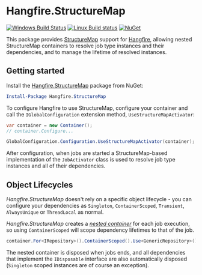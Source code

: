 Hangfire.StructureMap
=====================

[![Windows Build Status](https://img.shields.io/appveyor/ci/cocowalla/hangfire-structuremap.svg?label=Windows%20Build)](https://ci.appveyor.com/project/cocowalla/hangfire-structuremap)
[![Linux Build status](https://img.shields.io/travis/cocowalla/Hangfire.StructureMap.svg?label=Linux%20Build)](https://travis-ci.org/cocowalla/Hangfire.StructureMap)
[![NuGet](https://img.shields.io/nuget/v/Hangfire.StructureMap.svg)](https://www.nuget.org/packages/Hangfire.StructureMap)

This package provides [StructureMap](http://structuremap.github.io/) support for [Hangfire](http://hangfire.io), allowing nested StructureMap containers to resolve job type instances and their dependencies, and to manage the lifetime of resolved instances.

Getting started
---------------

Install the [Hangfire.StructureMap](https://www.nuget.org/packages/Hangfire.StructureMap) package from NuGet:

```powershell
Install-Package Hangfire.StructureMap
```

To configure Hangfire to use StructureMap, configure your container and call the `IGlobalConfiguration` extension method, `UseStructureMapActivator`:

```csharp
var container = new Container();
// container.Configure...

GlobalConfiguration.Configuration.UseStructureMapActivator(container);
```

After configuration, when jobs are started a StructureMap-based implementation of the `JobActivator` class is used to resolve job type instances and all of their dependencies.

Object Lifecycles
-----------------

*Hangfire.StructureMap* doesn't rely on a specific object lifecycle - you can configure your dependencies as `Singleton`, `ContainerScoped`, `Transient`, `AlwaysUnique` or `ThreadLocal` as normal.

*Hangfire.StructureMap* creates a [*nested container*](http://structuremap.github.io/the-container/nested-containers/) for each job execution, so using `ContainerScoped` will scope dependency lifetimes to that of the job.

```csharp
container.For<IRepository>().ContainerScoped().Use<GenericRepository>();
```

The nested container is disposed when jobs ends, and all dependencies that implement the `IDisposable` interface are also automatically disposed  (`Singleton` scoped instances are of course an exception).
